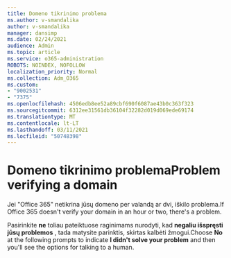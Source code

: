 ```yaml
---
title: Domeno tikrinimo problema
ms.author: v-smandalika
author: v-smandalika
manager: dansimp
ms.date: 02/24/2021
audience: Admin
ms.topic: article
ms.service: o365-administration
ROBOTS: NOINDEX, NOFOLLOW
localization_priority: Normal
ms.collection: Adm_O365
ms.custom:
- "9002531"
- "7375"
ms.openlocfilehash: 4506edb8ee52a89cbf690f6087ae43b0c363f323
ms.sourcegitcommit: 6312ee31561db36104f32282d019d069ede69174
ms.translationtype: MT
ms.contentlocale: lt-LT
ms.lasthandoff: 03/11/2021
ms.locfileid: "50748398"
---
```

# <a name="problem-verifying-a-domain"></a><span data-ttu-id="6882f-102">Domeno tikrinimo problema</span><span class="sxs-lookup"><span data-stu-id="6882f-102">Problem verifying a domain</span></span>

<span data-ttu-id="6882f-103">Jei "Office 365" netikrina jūsų domeno per valandą ar dvi, iškilo problema.</span><span class="sxs-lookup"><span data-stu-id="6882f-103">If Office 365 doesn't verify your domain in an hour or two, there's a problem.</span></span>

<span data-ttu-id="6882f-104">Pasirinkite **ne** toliau pateiktuose raginimams nurodyti, kad **negaliu išspręsti jūsų problemos** , tada matysite parinktis, skirtas kalbėti žmogui.</span><span class="sxs-lookup"><span data-stu-id="6882f-104">Choose **No** at the following prompts to indicate **I didn't solve your problem** and then you'll see the options for talking to a human.</span></span>
